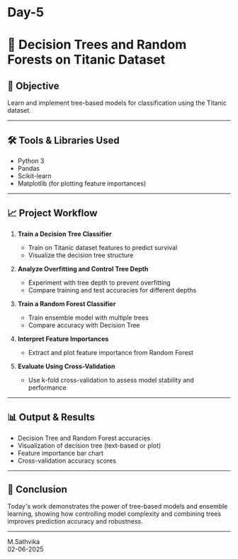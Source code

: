 # Day-5 
# 🚀 Decision Trees and Random Forests on Titanic Dataset

## 📌 Objective  
Learn and implement tree-based models for classification using the Titanic dataset.

---

## 🛠️ Tools & Libraries Used  
- Python 3  
- Pandas  
- Scikit-learn  
- Matplotlib (for plotting feature importances)  

---

## 📈 Project Workflow  

1. **Train a Decision Tree Classifier**  
   - Train on Titanic dataset features to predict survival  
   - Visualize the decision tree structure  

2. **Analyze Overfitting and Control Tree Depth**  
   - Experiment with tree depth to prevent overfitting  
   - Compare training and test accuracies for different depths  

3. **Train a Random Forest Classifier**  
   - Train ensemble model with multiple trees  
   - Compare accuracy with Decision Tree  

4. **Interpret Feature Importances**  
   - Extract and plot feature importance from Random Forest  

5. **Evaluate Using Cross-Validation**  
   - Use k-fold cross-validation to assess model stability and performance  

---

## 📊 Output & Results  
- Decision Tree and Random Forest accuracies  
- Visualization of decision tree (text-based or plot)  
- Feature importance bar chart  
- Cross-validation accuracy scores  

---

## 📌 Conclusion  
Today's work demonstrates the power of tree-based models and ensemble learning, showing how controlling model complexity and combining trees improves prediction accuracy and robustness.

---

M.Sathvika  
02-06-2025
